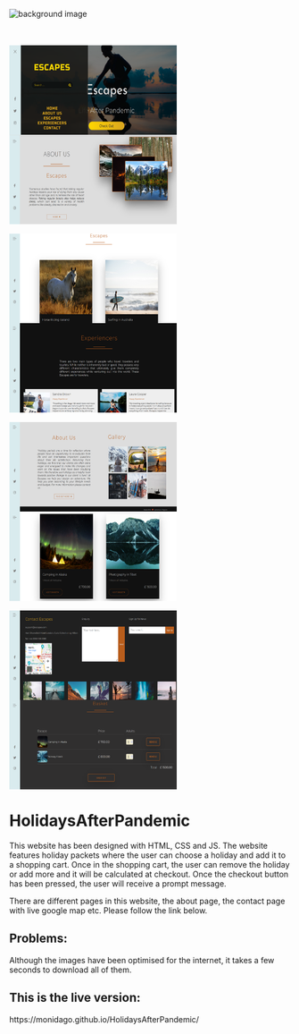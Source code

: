 ![background image](background.png) 

</br></br>
<img align="center" src="https://github.com/monartlondon/HolidaysAfterPandemic/blob/main/HolidaysAfterPandemicIMGGit/img1.png" height="160" width="300">
<img align="center" src="https://github.com/monartlondon/HolidaysAfterPandemic/blob/main/HolidaysAfterPandemicIMGGit/img2.png" height="160" width="300">
</br></br>
<img align="center" src="https://github.com/monartlondon/HolidaysAfterPandemic/blob/main/HolidaysAfterPandemicIMGGit/img3.png" height="160" width="300">
<img align="center" src="https://github.com/monartlondon/HolidaysAfterPandemic/blob/main/HolidaysAfterPandemicIMGGit/img4.png" height="160" width="300">
</br></br>
<img align="center" src="https://github.com/monartlondon/HolidaysAfterPandemic/blob/main/HolidaysAfterPandemicIMGGit/img5.png" height="160" width="300">
<img align="center" src="https://github.com/monartlondon/HolidaysAfterPandemic/blob/main/HolidaysAfterPandemicIMGGit/img6.png" height="160" width="300">
</br></br>
<img align="center" src="https://github.com/monartlondon/HolidaysAfterPandemic/blob/main/HolidaysAfterPandemicIMGGit/img7.png" height="160" width="300">
<img align="center" src="https://github.com/monartlondon/HolidaysAfterPandemic/blob/main/HolidaysAfterPandemicIMGGit/img8.png" height="160" width="300">


# HolidaysAfterPandemic

This website has been designed with HTML, CSS and JS.
The website features holiday packets where the user can choose a holiday and add it to a shopping cart.
Once in the shopping cart, the user can remove the holiday or add more and it will be calculated at checkout. 
Once the checkout button has been pressed, the user will receive a prompt message.

There are different pages in this website, the about page, the contact page with live google map etc. 
Please follow the link below.

<h2>Problems:</h2> Although the images have been optimised for the internet, it takes a few seconds to download all of them.

<h2>This is the live version:</h2>
https://monidago.github.io/HolidaysAfterPandemic/
